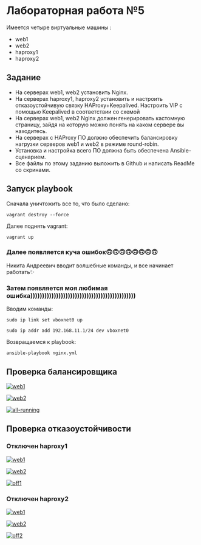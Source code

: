 # Лабораторная работа №5

Имеется четыре виртуальные машины :

* web1
* web2
* haproxy1
* haproxy2

## Задание

 * На серверах web1, web2 установить Nginx.
 * На серверах haproxy1, haproxy2 установить и настроить отказоустойчивую связку HAProxy+Keepalived. Настроить VIP с помощью Keepalived в соответствии со схемой
 * На серверах web1, web2 Nginx должен генерировать кастомную страницу, зайдя на которую можно понять на каком сервере вы находитесь.
 * На серверах с HAProxy ПО должно обеспечить балансировку нагрузки серверов web1 и web2 в режиме round-robin. 
 * Установка и настройка всего ПО должна быть обеспечена Ansible-сценарием.
 * Все файлы по этому заданию выложить в Github и написать ReadMe со скринами.

## Запуск playbook

Сначала уничтожить все то, что было сделано:

````
vagrant destroy --force
````

Далее поднять vagrant:
````
vagrant up
````


### Далее появляется куча ошибок🙃🙃🙃🙃🙃🙃🙃🙃


Никита Андреевич вводит волшебные команды, и все начинает работать✨


### Затем появляется моя любимая ошибка)))))))))))))))))))))))))))))))))))))))))))))


Вводим команды:

````
sudo ip link set vboxnet0 up
````

````
sudo ip addr add 192.168.11.1/24 dev vboxnet0
````


Возвращаемся к playbook:

````
ansible-playbook nginx.yml 
````


## Проверка балансировщика


<a href="https://ibb.co/sFMCFTy"><img src="https://i.ibb.co/rZ13ZB4/web1.png" alt="web1" border="0"></a>


<a href="https://ibb.co/BTRPMhZ"><img src="https://i.ibb.co/HGQ28cz/web2.png" alt="web2" border="0"></a>


<a href="https://ibb.co/d0Dwhw3"><img src="https://i.ibb.co/7JKd9dT/all-running.png" alt="all-running" border="0"></a>


## Проверка отказоустойчивости


### Отключен haproxy1


<a href="https://ibb.co/sFMCFTy"><img src="https://i.ibb.co/rZ13ZB4/web1.png" alt="web1" border="0"></a>


<a href="https://ibb.co/BTRPMhZ"><img src="https://i.ibb.co/HGQ28cz/web2.png" alt="web2" border="0"></a>


<a href="https://ibb.co/gmRdf8F"><img src="https://i.ibb.co/bQKFCVR/off1.png" alt="off1" border="0"></a>


### Отключен haproxy2


<a href="https://ibb.co/sFMCFTy"><img src="https://i.ibb.co/rZ13ZB4/web1.png" alt="web1" border="0"></a>


<a href="https://ibb.co/BTRPMhZ"><img src="https://i.ibb.co/HGQ28cz/web2.png" alt="web2" border="0"></a>


<a href="https://ibb.co/6ZjJWvR"><img src="https://i.ibb.co/3sgYCfy/off2.png" alt="off2" border="0"></a>
